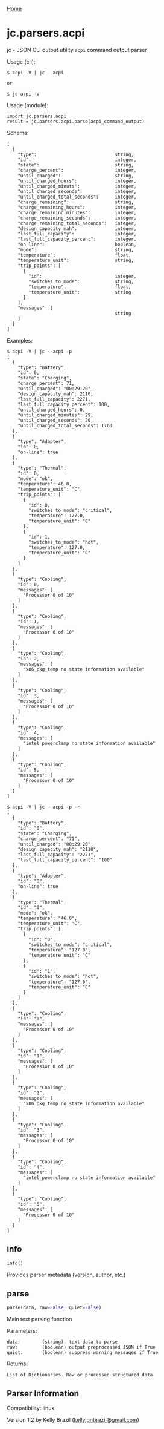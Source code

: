 [Home](https://kellyjonbrazil.github.io/jc/)

# jc.parsers.acpi
jc - JSON CLI output utility `acpi` command output parser

Usage (cli):

    $ acpi -V | jc --acpi

    or

    $ jc acpi -V

Usage (module):

    import jc.parsers.acpi
    result = jc.parsers.acpi.parse(acpi_command_output)

Schema:

    [
      {
        "type":                             string,
        "id":                               integer,
        "state":                            string,
        "charge_percent":                   integer,
        "until_charged":                    string,
        "until_charged_hours":              integer,
        "until_charged_minuts":             integer,
        "until_charged_seconds":            integer,
        "until_charged_total_seconds":      integer,
        "charge_remaining":                 string,
        "charge_remaining_hours":           integer,
        "charge_remaining_minutes":         integer,
        "charge_remaining_seconds":         integer,
        "charge_remaining_total_seconds":   integer,
        "design_capacity_mah":              integer,
        "last_full_capacity":               integer,
        "last_full_capacity_percent":       integer,
        "on-line":                          boolean,
        "mode":                             string,
        "temperature":                      float,
        "temperature_unit":                 string,
        "trip_points": [
          {
            "id":                           integer,
            "switches_to_mode":             string,
            "temperature":                  float,
            "temperature_unit":             string
          }
        ],
        "messages": [
                                            string
        ]
      }
    ]

Examples:

    $ acpi -V | jc --acpi -p
    [
      {
        "type": "Battery",
        "id": 0,
        "state": "Charging",
        "charge_percent": 71,
        "until_charged": "00:29:20",
        "design_capacity_mah": 2110,
        "last_full_capacity": 2271,
        "last_full_capacity_percent": 100,
        "until_charged_hours": 0,
        "until_charged_minutes": 29,
        "until_charged_seconds": 20,
        "until_charged_total_seconds": 1760
      },
      {
        "type": "Adapter",
        "id": 0,
        "on-line": true
      },
      {
        "type": "Thermal",
        "id": 0,
        "mode": "ok",
        "temperature": 46.0,
        "temperature_unit": "C",
        "trip_points": [
          {
            "id": 0,
            "switches_to_mode": "critical",
            "temperature": 127.0,
            "temperature_unit": "C"
          },
          {
            "id": 1,
            "switches_to_mode": "hot",
            "temperature": 127.0,
            "temperature_unit": "C"
          }
        ]
      },
      {
        "type": "Cooling",
        "id": 0,
        "messages": [
          "Processor 0 of 10"
        ]
      },
      {
        "type": "Cooling",
        "id": 1,
        "messages": [
          "Processor 0 of 10"
        ]
      },
      {
        "type": "Cooling",
        "id": 2,
        "messages": [
          "x86_pkg_temp no state information available"
        ]
      },
      {
        "type": "Cooling",
        "id": 3,
        "messages": [
          "Processor 0 of 10"
        ]
      },
      {
        "type": "Cooling",
        "id": 4,
        "messages": [
          "intel_powerclamp no state information available"
        ]
      },
      {
        "type": "Cooling",
        "id": 5,
        "messages": [
          "Processor 0 of 10"
        ]
      }
    ]

    $ acpi -V | jc --acpi -p -r
    [
      {
        "type": "Battery",
        "id": "0",
        "state": "Charging",
        "charge_percent": "71",
        "until_charged": "00:29:20",
        "design_capacity_mah": "2110",
        "last_full_capacity": "2271",
        "last_full_capacity_percent": "100"
      },
      {
        "type": "Adapter",
        "id": "0",
        "on-line": true
      },
      {
        "type": "Thermal",
        "id": "0",
        "mode": "ok",
        "temperature": "46.0",
        "temperature_unit": "C",
        "trip_points": [
          {
            "id": "0",
            "switches_to_mode": "critical",
            "temperature": "127.0",
            "temperature_unit": "C"
          },
          {
            "id": "1",
            "switches_to_mode": "hot",
            "temperature": "127.0",
            "temperature_unit": "C"
          }
        ]
      },
      {
        "type": "Cooling",
        "id": "0",
        "messages": [
          "Processor 0 of 10"
        ]
      },
      {
        "type": "Cooling",
        "id": "1",
        "messages": [
          "Processor 0 of 10"
        ]
      },
      {
        "type": "Cooling",
        "id": "2",
        "messages": [
          "x86_pkg_temp no state information available"
        ]
      },
      {
        "type": "Cooling",
        "id": "3",
        "messages": [
          "Processor 0 of 10"
        ]
      },
      {
        "type": "Cooling",
        "id": "4",
        "messages": [
          "intel_powerclamp no state information available"
        ]
      },
      {
        "type": "Cooling",
        "id": "5",
        "messages": [
          "Processor 0 of 10"
        ]
      }
    ]


## info
```python
info()
```
Provides parser metadata (version, author, etc.)

## parse
```python
parse(data, raw=False, quiet=False)
```

Main text parsing function

Parameters:

    data:        (string)  text data to parse
    raw:         (boolean) output preprocessed JSON if True
    quiet:       (boolean) suppress warning messages if True

Returns:

    List of Dictionaries. Raw or processed structured data.

## Parser Information
Compatibility:  linux

Version 1.2 by Kelly Brazil (kellyjonbrazil@gmail.com)
